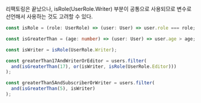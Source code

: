 리팩토링은 끝났으나, isRole(UserRole.Writer) 부분이 공통으로 사용되므로 변수로 선언해서
사용하는 것도 고려할 수 있다.

```ts
const isRole = (role: UserRole) => (user: User) => user.role === role;

const isGreaterThan = (age: number) => (user: User) => user.age > age;

const isWriter = isRole(UserRole.Writer);

const greaterThan17AndWriterOrEditor = users.filter(
  and(isGreaterThan(17), or(isWriter, isRole(UserRole.Editor)))
);

const greaterThan5AndSubscriberOrWriter = users.filter(
  and(isGreaterThan(5), isWriter)
);
```
